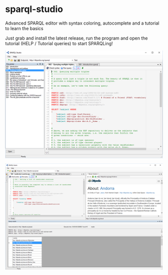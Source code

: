 # sparql-studio
Advanced SPARQL editor with syntax coloring, autocomplete and a tutorial to learn the basics

Just grab and install the latest release, run the program and open the tutorial (HELP / Tutorial queries) to start SPARQLing!

![Screenshot](/Screenshots/sparql-studio-main.PNG?raw=true "SPARQL Studio Main window")

![Screenshot](/Screenshots/sparql-studio-query-results.PNG?raw=true "SPARQL Studio query results and integrated web view")

